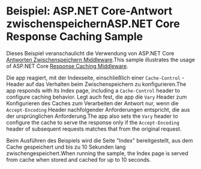 # <a name="aspnet-core-response-caching-sample"></a><span data-ttu-id="956f7-101">Beispiel: ASP.NET Core-Antwort zwischenspeichern</span><span class="sxs-lookup"><span data-stu-id="956f7-101">ASP.NET Core Response Caching Sample</span></span>

<span data-ttu-id="956f7-102">Dieses Beispiel veranschaulicht die Verwendung von ASP.NET Core [Antworten Zwischenspeichern Middleware](https://docs.microsoft.com/aspnet/core/performance/caching/middleware).</span><span class="sxs-lookup"><span data-stu-id="956f7-102">This sample illustrates the usage of ASP.NET Core [Response Caching Middleware](https://docs.microsoft.com/aspnet/core/performance/caching/middleware).</span></span>

<span data-ttu-id="956f7-103">Die app reagiert, mit der Indexseite, einschließlich einer `Cache-Control` -Header auf das Verhalten beim Zwischenspeichern zu konfigurieren.</span><span class="sxs-lookup"><span data-stu-id="956f7-103">The app responds with its Index page, including a `Cache-Control` header to configure caching behavior.</span></span> <span data-ttu-id="956f7-104">Legt auch fest, die app die `Vary` Header zum Konfigurieren des Caches zum Verarbeiten der Antwort nur, wenn die `Accept-Encoding` Header nachfolgender Anforderungen entspricht, die aus der ursprünglichen Anforderung.</span><span class="sxs-lookup"><span data-stu-id="956f7-104">The app also sets the `Vary` header to configure the cache to serve the response only if the `Accept-Encoding` header of subsequent requests matches that from the original request.</span></span>

<span data-ttu-id="956f7-105">Beim Ausführen des Beispiels wird die Seite "Index" bereitgestellt, aus dem Cache gespeichert und bis zu 10 Sekunden lang zwischengespeichert.</span><span class="sxs-lookup"><span data-stu-id="956f7-105">When running the sample, the Index page is served from cache when stored and cached for up to 10 seconds.</span></span>
